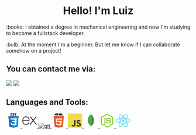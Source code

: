 <h1 align=center>Hello! I'm Luiz</h1>

<p>:books: I obtained a degree in mechanical engineering and now I'm studying to become a fullstack developer.</p>
<p>:bulb: At the moment I'm a beginner. But let me know if I can collaborate somehow on a project!</p>

<h2>You can contact me via:</h2>
<a target="_blank" href="https://www.linkedin.com/in/luiz-felipe-da-silva-pereira-1590a1142/"><img src="https://img.shields.io/badge/-Luiz%20Felipe-blue?logo=LinkedIn&link=https://www.linkedin.com/in/luiz-felipe-da-silva-pereira-1590a1142/"></a></li>
<a href="mailto:luizfspereira@outlook.com"><img src="https://img.shields.io/badge/-luizfspereira%40outlook.com-blue?logo=MicrosoftOutlook&link=mailto:luizfspereira@outlook.com"><a/>

<h2>Languages and Tools:</h2>
<a href="https://www.w3schools.com/css/" target="_blank"> <img src="https://raw.githubusercontent.com/devicons/devicon/master/icons/css3/css3-original-wordmark.svg" alt="css3" width="40" height="40"/> <a href="https://expressjs.com/pt-br/" target="_blank"> <img src="https://raw.githubusercontent.com/devicons/devicon/master/icons/express/express-original.svg" alt="express" width="40" height="40"/> <a href="https://git-scm.com/" target="_blank"> <img src="https://www.vectorlogo.zone/logos/git-scm/git-scm-icon.svg" alt="git" width="40" height="40"/> <a href="https://www.w3.org/html/" target="_blank"> <img src="https://raw.githubusercontent.com/devicons/devicon/master/icons/html5/html5-original-wordmark.svg" alt="html5" width="40" height="40"/> <a href="https://developer.mozilla.org/en-US/docs/Web/JavaScript" target="_blank"> <img src="https://raw.githubusercontent.com/devicons/devicon/master/icons/javascript/javascript-original.svg" alt="javascript" width="40" height="40"/> <a href="https://www.mongodb.com" target="_blank"> <img src="https://raw.githubusercontent.com/devicons/devicon/master/icons/mongodb/mongodb-original.svg" alt="mongodb" width="40" height="40"/> <a href="https://nodejs.org/en/" target="_blank"> <img src="https://raw.githubusercontent.com/devicons/devicon/master/icons/nodejs/nodejs-original.svg" alt="nodejs" width="40" height="40"/> <a href="https://pt-br.reactjs.org/" target="_blank"> <img src="https://raw.githubusercontent.com/devicons/devicon/master/icons/react/react-original.svg" alt="react" width="40" height="40"/>
